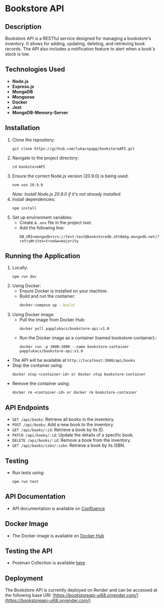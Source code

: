 
# Bookstore API

## Description
Bookstore API is a RESTful service designed for managing a bookstore's inventory. It allows for adding, updating, deleting, and retrieving book records. The API also includes a notification feature to alert when a book's stock is low.

## Technologies Used
- **Node.js**
- **Express.js**
- **MongoDB**
- **Mongoose**
- **Docker**
- **Jest**
- **MongoDB-Memory-Server**

## Installation
1. Clone the repository:
   ```
   git clone https://github.com/lukacspapp/bookstoreAPI.git
   ```
2. Navigate to the project directory:
   ```
   cd bookstoreAPI
   ```
3. Ensure the correct Node.js version (20.9.0) is being used:
   ```
   nvm use 20.9.0
   ```
   _Note: Install Node.js 20.9.0 if it's not already installed._
4. Install dependencies:
   ```
   npm install
   ```
5. Set up environment variables:
   - Create a `.env` file in the project root.
   - Add the following line:
     ```
     DB_URI=mongodb+srv://test:test@bookstoredb.sht6mkg.mongodb.net/?retryWrites=true&w=majority
     ```

## Running the Application
1. Locally:
   ```
   npm run dev
   ```
2. Using Docker:
   - Ensure Docker is installed on your machine.
   - Build and run the container:
     ```sh
     docker-compose up --build
     ```
3. Using Docker image:
   - Pull the image from Docker Hub:
     ```
     docker pull papplukacs/bookstore-api:v1.0
     ```
   - Run the Docker image as a container (named bookstore-container)::
     ```
     docker run -p 3000:3000 --name bookstore-container papplukacs/bookstore-api:v1.0
     ```
  - The API will be available at `http://localhost:3000/api/books`
  - Stop the container using:
    ```
    docker stop <container-id> or docker stop bookstore-container
    ```
  - Remove the container using:
    ```
    docker rm <container-id> or docker rm bookstore-container
    ```


## API Endpoints
- `GET /api/books`: Retrieve all books in the inventory.
- `POST /api/books`: Add a new book to the inventory.
- `GET /api/books/:id`: Retrieve a book by its ID.
- `PATCH /api/books/:id`: Update the details of a specific book.
- `DELETE /api/books/:id`: Remove a book from the inventory.
- `GET /api/books/isbn/:isbn`: Retrieve a book by its ISBN.

## Testing
- Run tests using:
  ```
  npm run test
  ```

## API Documentation
- API documentation is available on [Confluence](https://papplukacs.atlassian.net/wiki/spaces/BSA/overview)

## Docker Image
- The Docker image is available on [Docker Hub](https://hub.docker.com/r/papplukacs/bookstore-api)

## Testing the API
- Postman Collection is available [here](https://github.com/lukacspapp/bookstoreAPI/blob/master/BookstoreAPI.postman_collection.json)

## Deployment
The Bookstore API is currently deployed on Render and can be accessed at the following base URI:
[https://bookstoreapi-ui68.onrender.com/](https://bookstoreapi-ui68.onrender.com/)
